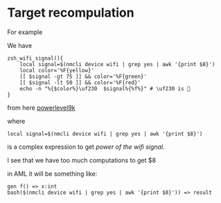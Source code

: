 # Target recompulation

For example

We have
```
zsh_wifi_signal(){
    local signal=$(nmcli device wifi | grep yes | awk '{print $8}')
    local color='%F{yellow}'
    [[ $signal -gt 75 ]] && color='%F{green}'
    [[ $signal -lt 50 ]] && color='%F{red}'
    echo -n "%{$color%}\uf230  $signal%{%f%}" # \uf230 is 
}
```

from here [powerlevel9k](https://github.com/Powerlevel9k/powerlevel9k)

where

```
local signal=$(nmcli device wifi | grep yes | awk '{print $8}')
```

is a complex expression to get *power of the wifi signal*.

I see that we have too much computations to get $8

in AML it will be something like:

```
gen f() => x:int
bash($(nmcli device wifi | grep yes | awk '{print $8}')) => result
```
